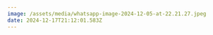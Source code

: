 ```yaml
---
image: /assets/media/whatsapp-image-2024-12-05-at-22.21.27.jpeg
date: 2024-12-17T21:12:01.583Z
---
```

